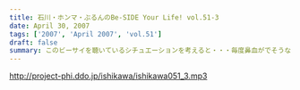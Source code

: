 ```yaml
---
title: 石川・ホンマ・ぶるんのBe-SIDE Your Life! vol.51-3
date: April 30, 2007
tags: ['2007', 'April 2007', 'vol.51']
draft: false
summary: このビーサイを聴いているシチュエーションを考えると・・・毎度鼻血がでそうなほど興奮を覚えるのですが、主婦の方々も聴いているらしい！そんな現実に卒倒しそうなビーサイメンバー！家庭環境に良いわけは・・・ないですね！まさかね！主婦だの家庭だのに一番縁遠いメンツでやってるPODCAST、それが「ビーサイ」です。NAMAE
---
```


http://project-phi.ddo.jp/ishikawa/ishikawa051_3.mp3